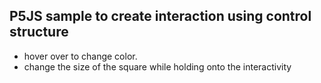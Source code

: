 ## P5JS sample to create interaction using control structure

* hover over to change color.
* change the size of the square while holding onto the interactivity 
